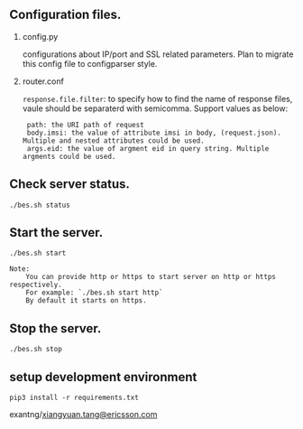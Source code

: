 
## Configuration files.

1. config.py

    configurations about IP/port and SSL related parameters.
    Plan to migrate this config file to configparser style.

1. router.conf

    `response.file.filter`: to specify how to find the name of response files, vaule should be separaterd with semicomma.
    Support values as below:

        path: the URI path of request
        body.imsi: the value of attribute imsi in body, (request.json). Multiple and nested attributes could be used.
        args.eid: the value of argment eid in query string. Multiple argments could be used.


## Check server status.
    ./bes.sh status

## Start the server.
    ./bes.sh start
  
    Note:
        You can provide http or https to start server on http or https respectively.
        For example: `./bes.sh start http`
        By default it starts on https.

## Stop the server.
    ./bes.sh stop
	
## setup development environment
`pip3 install -r requirements.txt`

exantng/xiangyuan.tang@ericsson.com
